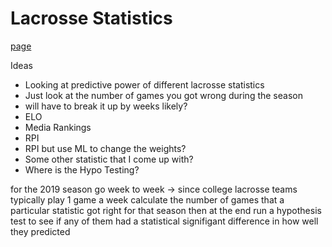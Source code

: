 # Lacrosse Statistics

[page](https://ehuegler.github.io/lacrosse_statistics/)

Ideas
 - Looking at predictive power of different lacrosse statistics
 - Just look at the number of games you got wrong during the season
 - will have to break it up by weeks likely?
 - ELO
 - Media Rankings
 - RPI
 - RPI but use ML to change the weights?
 - Some other statistic that I come up with?
 - Where is the Hypo Testing?

 for the 2019 season
 go week to week -> since college lacrosse teams typically play 1 game a week
 calculate the number of games that a particular statistic got right for that season
 then at the end run a hypothesis test to see if any of them had a statistical signifigant difference in how well they predicted


